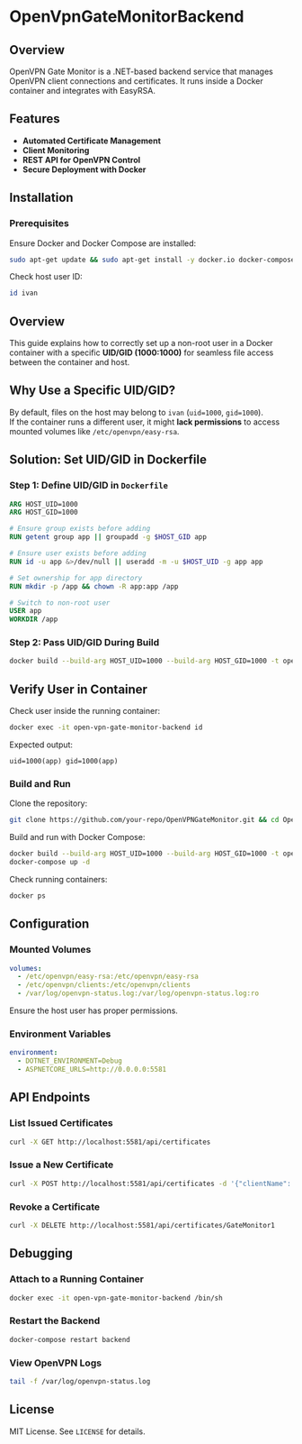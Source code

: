 # OpenVpnGateMonitorBackend

## Overview
OpenVPN Gate Monitor is a .NET-based backend service that manages OpenVPN client connections and certificates. It runs inside a Docker container and integrates with EasyRSA.

## Features
- **Automated Certificate Management**
- **Client Monitoring**
- **REST API for OpenVPN Control**
- **Secure Deployment with Docker**

## Installation

### Prerequisites
Ensure Docker and Docker Compose are installed:
```bash
sudo apt-get update && sudo apt-get install -y docker.io docker-compose
```
Check host user ID:
```bash
id ivan
```

## Overview
This guide explains how to correctly set up a non-root user in a Docker container with a specific **UID/GID (1000:1000)** for seamless file access between the container and host.

## Why Use a Specific UID/GID?
By default, files on the host may belong to `ivan` (`uid=1000`, `gid=1000`).  
If the container runs a different user, it might **lack permissions** to access mounted volumes like `/etc/openvpn/easy-rsa`.

## Solution: Set UID/GID in Dockerfile

### Step 1: Define UID/GID in `Dockerfile`
```dockerfile
ARG HOST_UID=1000
ARG HOST_GID=1000

# Ensure group exists before adding
RUN getent group app || groupadd -g $HOST_GID app

# Ensure user exists before adding
RUN id -u app &>/dev/null || useradd -m -u $HOST_UID -g app app

# Set ownership for app directory
RUN mkdir -p /app && chown -R app:app /app

# Switch to non-root user
USER app
WORKDIR /app
```

### Step 2: Pass UID/GID During Build
```bash
docker build --build-arg HOST_UID=1000 --build-arg HOST_GID=1000 -t openvpn-gate-monitor .
```

## Verify User in Container
Check user inside the running container:
```bash
docker exec -it open-vpn-gate-monitor-backend id
```
Expected output:
```
uid=1000(app) gid=1000(app)
```

### Build and Run
Clone the repository:
```bash
git clone https://github.com/your-repo/OpenVPNGateMonitor.git && cd OpenVPNGateMonitor
```
Build and run with Docker Compose:
```bash
docker build --build-arg HOST_UID=1000 --build-arg HOST_GID=1000 -t openvpn-gate-monitor .
docker-compose up -d
```
Check running containers:
```bash
docker ps
```

## Configuration

### Mounted Volumes
```yaml
volumes:
  - /etc/openvpn/easy-rsa:/etc/openvpn/easy-rsa
  - /etc/openvpn/clients:/etc/openvpn/clients
  - /var/log/openvpn-status.log:/var/log/openvpn-status.log:ro
```
Ensure the host user has proper permissions.

### Environment Variables
```yaml
environment:
  - DOTNET_ENVIRONMENT=Debug
  - ASPNETCORE_URLS=http://0.0.0.0:5581
```

## API Endpoints

### List Issued Certificates
```bash
curl -X GET http://localhost:5581/api/certificates
```
### Issue a New Certificate
```bash
curl -X POST http://localhost:5581/api/certificates -d '{"clientName": "GateMonitor1"}' -H "Content-Type: application/json"
```
### Revoke a Certificate
```bash
curl -X DELETE http://localhost:5581/api/certificates/GateMonitor1
```

## Debugging

### Attach to a Running Container
```bash
docker exec -it open-vpn-gate-monitor-backend /bin/sh
```
### Restart the Backend
```bash
docker-compose restart backend
```
### View OpenVPN Logs
```bash
tail -f /var/log/openvpn-status.log
```

## License
MIT License. See `LICENSE` for details.
